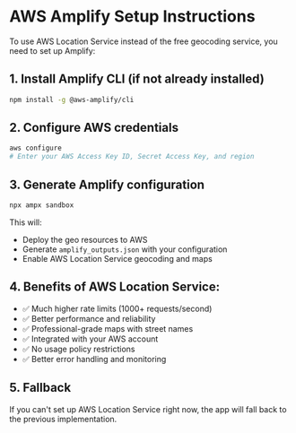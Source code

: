 # AWS Amplify Setup Instructions

To use AWS Location Service instead of the free geocoding service, you need to set up Amplify:

## 1. Install Amplify CLI (if not already installed)
```bash
npm install -g @aws-amplify/cli
```

## 2. Configure AWS credentials
```bash
aws configure
# Enter your AWS Access Key ID, Secret Access Key, and region
```

## 3. Generate Amplify configuration
```bash
npx ampx sandbox
```

This will:
- Deploy the geo resources to AWS
- Generate `amplify_outputs.json` with your configuration
- Enable AWS Location Service geocoding and maps

## 4. Benefits of AWS Location Service:
- ✅ Much higher rate limits (1000+ requests/second)
- ✅ Better performance and reliability
- ✅ Professional-grade maps with street names
- ✅ Integrated with your AWS account
- ✅ No usage policy restrictions
- ✅ Better error handling and monitoring

## 5. Fallback
If you can't set up AWS Location Service right now, the app will fall back to the previous implementation.
